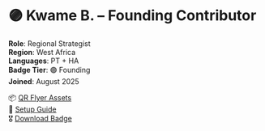 # 🟣 Kwame B. – Founding Contributor

**Role**: Regional Strategist  
**Region**: West Africa  
**Languages**: PT + HA  
**Badge Tier**: 🟣 Founding  
**Joined**: August 2025

📦 [QR Flyer Assets](../QR_Flyers/KwameB/)  
📁 [Setup Guide](../Welcome_Kit/PT/Setup_Guide_PT.pdf)  
🎖️ [Download Badge](../../Contributor_Badges/Output/badges/KwameB_Founding_PT_HA.png)
